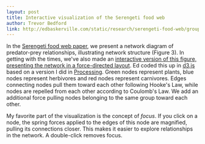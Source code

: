 ```yaml
---
layout: post
title: Interactive visualization of the Serengeti food web
author: Trevor Bedford
link: http://edbaskerville.com/static/research/serengeti-food-web/groups-figure3-interactive/
---
```


In the [Serengeti food web paper](/papers/baskerville-group-model/), we present a network diagram of predator-prey relationships, illustrating network structure (Figure 3).  In getting with the times, we've also made an [interactive version of this figure, presenting the network in a force-directed layout](http://edbaskerville.com/research/serengeti-food-web/groups-figure3-interactive/).  Ed coded this up in [d3.js](http://mbostock.github.com/d3/) based on a version I did in [Processing](http://processing.org/).  Green nodes represent plants, blue nodes represent herbivores and red nodes represent carnivores.  Edges connecting nodes pull them toward each other following Hooke's Law, while nodes are repelled from each other according to Coulomb's Law.  We add an additional force pulling nodes belonging to the same group toward each other.

My favorite part of the visualization is the concept of *focus*.  If you click on a node, the spring forces applied to the edges of this node are magnified, pulling its connections closer.  This makes it easier to explore relationships in the network.  A double-click removes focus.
